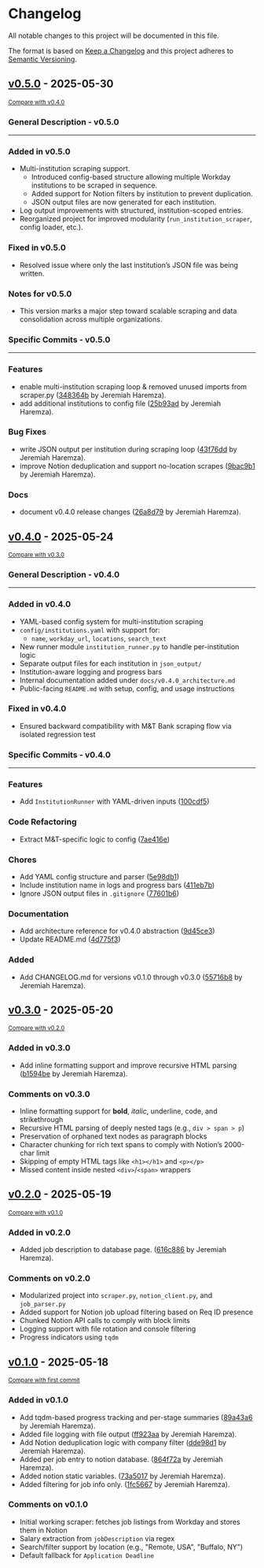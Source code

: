 # Changelog

All notable changes to this project will be documented in this file.

The format is based on [Keep a Changelog](http://keepachangelog.com/en/1.0.0/)
and this project adheres to [Semantic Versioning](http://semver.org/spec/v2.0.0.html).

<!-- insertion marker -->

## [v0.5.0](https://github.com/jharemza/workday_scraper/releases/tag/v0.5.0) - 2025-05-30

<small>[Compare with v0.4.0](https://github.com/jharemza/workday_scraper/compare/v0.4.0...v0.5.0)</small>

### General Description - v0.5.0

---

### Added in v0.5.0

- Multi-institution scraping support.
  - Introduced config-based structure allowing multiple Workday institutions to be scraped in sequence.
  - Added support for Notion filters by institution to prevent duplication.
  - JSON output files are now generated for each institution.
- Log output improvements with structured, institution-scoped entries.
- Reorganized project for improved modularity (`run_institution_scraper`, config loader, etc.).

### Fixed in v0.5.0

- Resolved issue where only the last institution’s JSON file was being written.

### Notes for v0.5.0

- This version marks a major step toward scalable scraping and data consolidation across multiple organizations.

### Specific Commits - v0.5.0

---

### Features

- enable multi-institution scraping loop & removed unused imports from scraper.py ([348364b](https://github.com/jharemza/workday_scraper/commit/348364bff712a1a7a04f560d72301f83a2421a08) by Jeremiah Haremza).
- add additional institutions to config file ([25b93ad](https://github.com/jharemza/workday_scraper/commit/25b93adda0c5187cfd910012e9cc3533ec778d2a) by Jeremiah Haremza).

### Bug Fixes

- write JSON output per institution during scraping loop ([43f76dd](https://github.com/jharemza/workday_scraper/commit/43f76ddbdfbe27d784e23f3a74a345afee22622e) by Jeremiah Haremza).
- improve Notion deduplication and support no-location scrapes ([9bac9b1](https://github.com/jharemza/workday_scraper/commit/9bac9b1dc359c7cbf151a4b0e594e6cc09a023f7) by Jeremiah Haremza).

### Docs

- document v0.4.0 release changes ([26a8d79](https://github.com/jharemza/workday_scraper/commit/26a8d7958e7535b98d01c6916840848414039bf8) by Jeremiah Haremza).

## [v0.4.0](https://github.com/jharemza/workday_scraper/releases/tag/v0.4.0) - 2025-05-24

<small>[Compare with v0.3.0](https://github.com/jharemza/workday_scraper/compare/v0.3.0...v0.4.0)</small>

### General Description - v0.4.0

---

### Added in v0.4.0

- YAML-based config system for multi-institution scraping
- `config/institutions.yaml` with support for:
  - `name`, `workday_url`, `locations`, `search_text`
- New runner module `institution_runner.py` to handle per-institution logic
- Separate output files for each institution in `json_output/`
- Institution-aware logging and progress bars
- Internal documentation added under `docs/v0.4.0_architecture.md`
- Public-facing `README.md` with setup, config, and usage instructions

### Fixed in v0.4.0

- Ensured backward compatibility with M&T Bank scraping flow via isolated regression test

### Specific Commits - v0.4.0

---

### Features

- Add `InstitutionRunner` with YAML-driven inputs ([100cdf5](https://github.com/jharemza/workday_scraper/commit/100cdf5))

### Code Refactoring

- Extract M&T-specific logic to config ([7ae416e](https://github.com/jharemza/workday_scraper/commit/7ae416e))

### Chores

- Add YAML config structure and parser ([5e98db1](https://github.com/jharemza/workday_scraper/commit/5e98db1))
- Include institution name in logs and progress bars ([411eb7b](https://github.com/jharemza/workday_scraper/commit/411eb7b))
- Ignore JSON output files in `.gitignore` ([77601b6](https://github.com/jharemza/workday_scraper/commit/77601b6))

### Documentation

- Add architecture reference for v0.4.0 abstraction ([9d45ce3](https://github.com/jharemza/workday_scraper/commit/9d45ce3))
- Update README.md ([4d775f3](https://github.com/jharemza/workday_scraper/commit/4d775f3))

### Added

- Add CHANGELOG.md for versions v0.1.0 through v0.3.0 ([55716b8](https://github.com/jharemza/workday_scraper/commit/55716b8d1882cd44859bae2223d0c257ca90be09) by Jeremiah Haremza).

<!-- insertion marker -->

## [v0.3.0](https://github.com/jharemza/workday_scraper/releases/tag/v0.3.0) - 2025-05-20

<small>[Compare with v0.2.0](https://github.com/jharemza/workday_scraper/compare/v0.2.0...v0.3.0)</small>

### Added in v0.3.0

- Add inline formatting support and improve recursive HTML parsing ([b1594be](https://github.com/jharemza/workday_scraper/commit/b1594beceac4120d061059dff85c1b4ce65b8d4b) by Jeremiah Haremza).

### Comments on v0.3.0

- Inline formatting support for **bold**, _italic_, underline, code, and strikethrough
- Recursive HTML parsing of deeply nested tags (e.g., `div > span > p`)
- Preservation of orphaned text nodes as paragraph blocks
- Character chunking for rich text spans to comply with Notion’s 2000-char limit
- Skipping of empty HTML tags like `<h1></h1>` and `<p></p>`
- Missed content inside nested `<div>`/`<span>` wrappers

## [v0.2.0](https://github.com/jharemza/workday_scraper/releases/tag/v0.2.0) - 2025-05-19

<small>[Compare with v0.1.0](https://github.com/jharemza/workday_scraper/compare/v0.1.0...v0.2.0)</small>

### Added in v0.2.0

- Added job description to database page. ([616c886](https://github.com/jharemza/workday_scraper/commit/616c88694c8a86b31a5571b096b40310d337c0b2) by Jeremiah Haremza).

### Comments on v0.2.0

- Modularized project into `scraper.py`, `notion_client.py`, and `job_parser.py`
- Added support for Notion job upload filtering based on Req ID presence
- Chunked Notion API calls to comply with block limits
- Logging support with file rotation and console filtering
- Progress indicators using `tqdm`

## [v0.1.0](https://github.com/jharemza/workday_scraper/releases/tag/v0.1.0) - 2025-05-18

<small>[Compare with first commit](https://github.com/jharemza/workday_scraper/compare/7743493c934f5c70a64ec44e948dc091213033c6...v0.1.0)</small>

### Added in v0.1.0

- Add tqdm-based progress tracking and per-stage summaries ([89a43a6](https://github.com/jharemza/workday_scraper/commit/89a43a6cc949cfff5e178fdddef98adc381ebd8b) by Jeremiah Haremza).
- Added file logging with file output ([ff923aa](https://github.com/jharemza/workday_scraper/commit/ff923aa50e2ddc4db2d486578f376d7c8d530146) by Jeremiah Haremza).
- Add Notion deduplication logic with company filter ([dde98d1](https://github.com/jharemza/workday_scraper/commit/dde98d1f2c3cc12d89a579f08a54b29e9ce14e60) by Jeremiah Haremza).
- Added per job entry to notion database. ([864f72a](https://github.com/jharemza/workday_scraper/commit/864f72aeb9282ea3a873b867ec5b2089e7e685a2) by Jeremiah Haremza).
- Added notion static variables. ([73a5017](https://github.com/jharemza/workday_scraper/commit/73a50178bf4b0bdce92dc96392ab80392059d4eb) by Jeremiah Haremza).
- Added filtering for job info only. ([1fc5667](https://github.com/jharemza/workday_scraper/commit/1fc566795c9406e83a943f1329ae9ba15ee13220) by Jeremiah Haremza).

### Comments on v0.1.0

- Initial working scraper: fetches job listings from Workday and stores them in Notion
- Salary extraction from `jobDescription` via regex
- Search/filter support by location (e.g., "Remote, USA", "Buffalo, NY")
- Default fallback for `Application Deadline`
